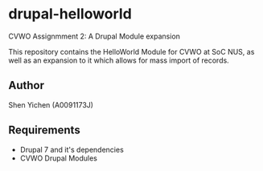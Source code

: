 # drupal-helloworld

CVWO Assignmment 2: A Drupal Module expansion

This repository contains the HelloWorld Module for CVWO at SoC NUS, as well as an expansion to it which allows for mass import of records.

## Author

Shen Yichen (A0091173J)

## Requirements
 - Drupal 7 and it's dependencies
 - CVWO Drupal Modules
